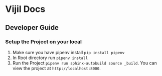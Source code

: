 # Vijil Docs

## Developer Guide

### Setup the Project on your local
1. Make sure you have pipenv install `pip install pipenv`
2. In Root directory run `pipenv install`
3. Run the Project `pipenv run sphinx-autobuild source _build`. You can view the project at `http://localhost:8000`.